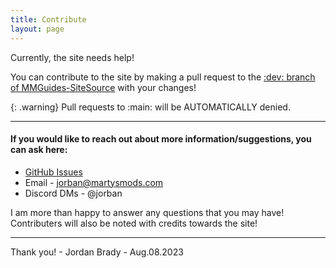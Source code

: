 ```yaml
---
title: Contribute
layout: page
---
```


Currently, the site needs help!

You can contribute to the site by making a pull request to the [:dev: branch of MMGuides-SiteSource](https://github.com/Jorbann/MMGuides-SiteSource/tree/dev) with your changes!

{: .warning}
Pull requests to :main: will be AUTOMATICALLY denied.


----------------

#### If you would like to reach out about more information/suggestions, you can ask here:

* [GitHub Issues](https://github.com/Jorbann/MMGuides-SiteSource/issues)
* Email - jorban@martysmods.com
* Discord DMs - @jorban

I am more than happy to answer any questions that you may have!
Contributers will also be noted with credits towards the site!

----------------

Thank you! - Jordan Brady - Aug.08.2023